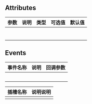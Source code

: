## Attributes

| 参数 | 说明 | 类型 | 可选值 | 默认值 |
| ---- | ---- | ---- | ------ | ------ |
|      |      |      |        |        |
|      |      |      |        |        |
|      |      |      |        |        |
|      |      |      |        |        |
|      |      |      |        |        |
|      |      |      |        |        |
|      |      |      |        |        |

## Events

| 事件名称 | 说明 | 回调参数 |
| -------- | ---- | -------- |
|          |      |          |
|          |      |          |
|          |      |          |
|          |      |          |
|          |      |          |

| 插槽名称 | 说明说明 |
| -------- | -------- |
|          |          |
